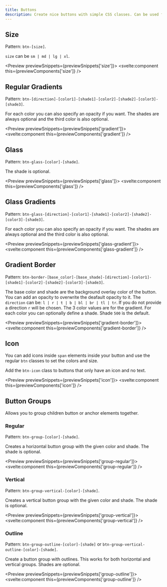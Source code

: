 ```yaml
---
title: Buttons
description: Create nice buttons with simple CSS classes. Can be used for anchors and button elements.
---
```


<script>
    import { Preview } from '$components';

    export let previewSnippets;
    export let previewComponents;
</script>

## Size

Pattern: `btn-[size]`. 

`size` can be `sm | md | lg | xl`.

<Preview previewSnippets={previewSnippets['size']}>
    <svelte:component this={previewComponents['size']} />
</Preview>

## Regular Gradients

Pattern: `btn-[direction]-[color1]-[shade1]-[color2]-[shade2]-[color3]-[shade3]`.

For each color you can also specify an opacity if you want. The shades are always optional and the third color is also optional.

<Preview previewSnippets={previewSnippets['gradient']}>
    <svelte:component this={previewComponents['gradient']} />
</Preview>

## Glass

Pattern: `btn-glass-[color]-[shade]`.

The shade is optional.

<Preview previewSnippets={previewSnippets['glass']}>
    <svelte:component this={previewComponents['glass']} />
</Preview>

## Glass Gradients

Pattern: `btn-glass-[direction]-[color1]-[shade1]-[color2]-[shade2]-[color3]-[shade3]`.

For each color you can also specify an opacity if you want. The shades are always optional and the third color is also optional.

<Preview previewSnippets={previewSnippets['glass-gradient']}>
    <svelte:component this={previewComponents['glass-gradient']} />
</Preview>

## Gradient Border

Pattern: `btn-border-[base_color]-[base_shade]-[direction]-[color1]-[shade1]-[color2]-[shade2]-[color3]-[shade3]`.

The base color and shade are the background overlay color of the button. You can add an opacity to overwrite the deafault opacity to it. The `direction` can be: `l | r | t | b | bl | br | tl | tr`. If you do not provide a direction `r` will be chosen. The 3 color values are for the gradient. For each color you can optionally define a shade. Shade `500` is the default.

<Preview previewSnippets={previewSnippets['gradient-border']}>
    <svelte:component this={previewComponents['gradient-border']} />
</Preview>

## Icon

You can add icons inside `span` elements inside your button and use the regular `btn` classes to set the colors and size. 

Add the `btn-icon` class to buttons that only have an icon and no text.

<Preview previewSnippets={previewSnippets['icon']}>
    <svelte:component this={previewComponents['icon']} />
</Preview>

## Button Groups

Allows you to group children button or anchor elements together.

### Regular

Pattern: `btn-group-[color]-[shade]`.

Creates a horizontal button group with the given color and shade. The shade is optional.

<Preview previewSnippets={previewSnippets['group-regular']}>
    <svelte:component this={previewComponents['group-regular']} />
</Preview>

### Vertical

Pattern: `btn-group-vertical-[color]-[shade]`.

Creates a vertical button group with the given color and shade. The shade is optional.

<Preview previewSnippets={previewSnippets['group-vertical']}>
    <svelte:component this={previewComponents['group-vertical']} />
</Preview>

### Outline

Pattern: `btn-group-outline-[color]-[shade]` or `btn-group-vertical-outline-[color]-[shade]`.

Create a button group with outlines. This works for both horizontal and vertical groups. Shades are optional.

<Preview previewSnippets={previewSnippets['group-outline']}>
    <svelte:component this={previewComponents['group-outline']} />
</Preview>
